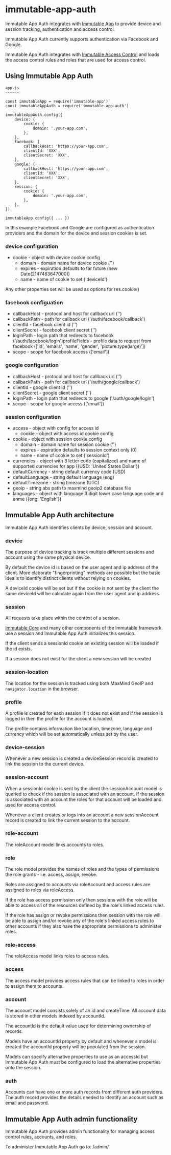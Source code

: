 # immutable-app-auth

Immutable App Auth integrates with
[Immutable App](https://www.npmjs.com/package/immutable-app)
to provide device and session tracking, authentication and access control.

Immutable App Auth currently supports authentication via Facebook and Google.

Immutable App Auth integrates with
[Immutable Access Control](https://www.npmjs.com/package/immutable-access-control)
and loads the access control rules and roles that are used for access control.

## Using Immutable App Auth

    app.js
    ------

    const immutableApp = require('immutable-app')`
    const immutableAppAuth = require('immutable-app-auth')

    immutableAppAuth.config({
        device: {
            cookie: {
                domain: '.your-app.com',
            },
        },
        facebook: {
            callbackHost: 'https://your-app.com',
            clientId: 'XXX',
            clientSecret: 'XXX',
        },
        google: {
            callbackHost: 'https://your-app.com',
            clientId: 'XXX',
            clientSecret: 'XXX',
        },
        session: {
            cookie: {
                domain: '.your-app.com',
            },
        },
    })

    immutableApp.config({ ... })

In this example Facebook and Google are configured as authentication providers
and the domain for the device and session cookies is set.

### device configuration

* cookie - object with device cookie config
    * domain - domain name for device cookie ('')
    * expires - expiration defaults to far future (new Date(2147483647000))
    * name - name of cookie to set ('deviceId')

Any other properties set will be used as options for res.cookie()

### facebook configuation

* callbackHost - protocol and host for callback url ('')
* callbackPath - path for callback url ('/auth/facebook/callback')
* clientId - facebook client id ('')
* clientSecret - facebook client secret ('')
* loginPath - login path that redirects to facebook ('/auth/facebook/login')profileFields - profile data to request from facebook
                (['id', 'emails', 'name', 'gender', 'picture.type(large)'])
* scope - scope for facebook access (['email'])

### google configuration

* callbackHost - protocol and host for callback url ('')
* callbackPath - path for callback url ('/auth/google/callback')
* clientId - google client id ('')
* clientSecret - google client secret ('')
* loginPath - login path that redirects to google ('/auth/google/login')
* scope - scope for google access (['email'])

### session configuration

* access - object with config for access id
    * cookie - object with access id cookie config
* cookie - object with session cookie config
    * domain - domain name for session cookie ('')
    * expires - expiration defaults to session context only (0)
    * name - name of cookie to set ('sessionId')
* currencies - object with 3 letter code (capitalized) and name of
             supported currencies for app ({USD: 'United States Dollar'})
* defaultCurrency - string default currency code (USD)
* defaultLanguage - string default language (eng)
* defaultTimezone - string timezone (UTC)
* geoip - string abs path to maxmind geoip2 database file
* languages - object with language 3 digit lower case language code and anme
            ({eng: 'English'})

## Immutable App Auth architecture

Immutable App Auth identifies clients by device, session and account.

### device

The purpose of device tracking is track multiple different sessions and account
using the same physical device.

By default the device id is based on the user agent and ip address of the
client. More elaborate "fingerprinting" methods are possible but the basic idea
is to identify distinct clients without relying on cookies.

A deviceId cookie will be set but if the cookie is not sent by the client the
same deviceId will be calculate again from the user agent and ip address.

### session

All requests take place within the context of a session.

[Immutable Core](https://www.npmjs.com/package/immutable-core) and many other
components of the Immutable framework use a session and Immutable App Auth
initializes this session.

If the client sends a sessionId cookie an existing session will be loaded if
the id exists.

If a session does not exist for the client a new session will be created

### session-location

The location for the session is tracked using both MaxMind GeoIP and
`navigator.location` in the browser.

### profile

A profile is created for each session if it does not exist and if the session
is logged in then the profile for the account is loaded.

The profile contains information like location, timezone, language and currency
which will be set automatically unless set by the user.

### device-session

Whenever a new session is created a deviceSession record is created to link the
session to the current device.

### session-account

When a sessionId cookie is sent by the client the sessionAccount model is
queried to check if the session is associated with an account. If the session
is associated with an account the roles for that account will be loaded and
used for access control.

Whenever a client creates or logs into an account a new sessionAccount record is
created to link the current session to the account.

### role-account

The roleAccount model links accounts to roles.

### role

The role model provides the names of roles and the types of permissions the role
grants - i.e. access, assign, revoke.

Roles are assigned to accounts via roleAccount and access rules are assigned to
roles via roleAccess.

If the role has access permission only then sessions with the role will be able
to access all of the resources defined by the role's linked access rules.

If the role has assign or revoke permissions then session with the role will be
able to assign and/or revoke any of the role's linked access rules to other
accounts if they also have the appropriate permissions to administer roles.

### role-access

The roleAccess model links roles to access rules.

### access

The access model provides access rules that can be linked to roles in order to
assign them to accounts.

### account

The account model consists solely of an id and createTime. All account data is
stored in other models indexed by accountId.

The accountId is the default value used for determining ownership of records.

Models have an accountId property by default and whenever a model is created
the accountId property will be populated from the session.

Models can specify alternative properties to use as an accessId but Immutable
App Auth must be configured to load the alternative properties onto the
session.

### auth

Accounts can have one or more auth records from different auth providers. The
auth record provides the details needed to identify an account such as email
and password.

## Immutable App Auth admin functionality

Immutable App Auth provides admin functionality for managing access control
rules, accounts, and roles.

To administer Immutable App Auth go to: /admin/